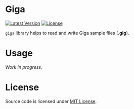 Giga
====
[![Latest Version](https://img.shields.io/crates/v/giga.svg)](https://crates.io/crates/giga)
[![License](https://img.shields.io/badge/license-MIT-green.svg)](LICENSE)

`giga` library helps to read and write Giga sample files (**.gig**).

Usage
=====

_Work in progress._

License
=======

Source code is licensed under [MIT License](LICENSE).